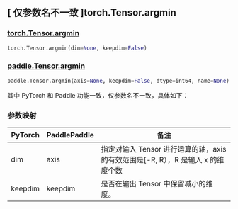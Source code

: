 ## [ 仅参数名不一致 ]torch.Tensor.argmin

### [torch.Tensor.argmin](https://pytorch.org/docs/stable/generated/torch.Tensor.argmin.html)

```python
torch.Tensor.argmin(dim=None, keepdim=False)
```

### [paddle.Tensor.argmin](https://www.paddlepaddle.org.cn/documentation/docs/zh/develop/api/paddle/Tensor_cn.html#argmin-axis-none-keepdim-false-dtype-int64-name-none)

```python
paddle.Tensor.argmin(axis=None, keepdim=False, dtype=int64, name=None)
```

其中 PyTorch 和 Paddle 功能一致，仅参数名不一致，具体如下：

### 参数映射

| PyTorch | PaddlePaddle | 备注                               |
| ------- | ------------ | ------------------                 |
| dim     | axis         | 指定对输入 Tensor 进行运算的轴，axis 的有效范围是\[-R, R），R 是输入 x 的维度个数  |
| keepdim | keepdim      | 是否在输出 Tensor 中保留减小的维度。 |
